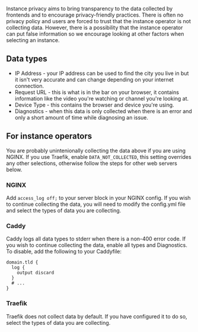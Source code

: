 Instance privacy aims to bring transparency to the data collected by frontends and to encourage privacy-friendly practices. There is often no privacy policy and users are forced to trust that the instance operator is not collecting data. However, there is a possibility that the instance operator can put false information so we encourage looking at other factors when selecting an instance.

## Data types
- IP Address - your IP address can be used to find the city you live in but it isn't very accurate and can change depending on your internet connection.
- Request URL - this is what is in the bar on your browser, it contains information like the video you're watching or channel you're looking at.
- Device Type - this contains the browser and device you're using.
- Diagnostics - when this data is only collected when there is an error and only a short amount of time while diagnosing an issue.

## For instance operators
You are probably unintenionally collecting the data above if you are using NGINX. If you use Traefik, enable `DATA_NOT_COLLECTED`, this setting overrides any other selections, otherwise follow the steps for other web servers below.

### NGINX
Add `access_log off;` to your server block in your NGINX config. If you wish to continue collecting the data, you will need to modify the config.yml file and select the types of data you are collecting.

### Caddy
Caddy logs all data types to stderr when there is a non-400 error code. If you wish to continue collecting the data, enable all types and Diagnostics. To disable, add the following to your Caddyfile:
```
domain.tld {
  log {
    output discard
  }
  # ...
}
```

### Traefik
Traefik does not collect data by default. If you have configured it to do so, select the types of data you are collecting.